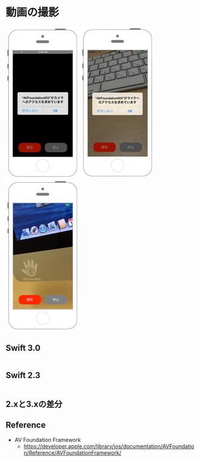 # 動画の撮影

![Preview coremotion001](./img/AVFoundation003.png) ![Preview coremotion001](./img/AVFoundation003_2.png) ![Preview coremotion001](./img/AVFoundation003_3.png)

## Swift 3.0

```swift
```

## Swift 2.3

```swift
```

## 2.xと3.xの差分

## Reference

* AV Foundation Framework
    * https://developer.apple.com/library/ios/documentation/AVFoundation/Reference/AVFoundationFramework/
